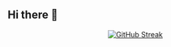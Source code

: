 ## Hi there 👋

<div align=center>
 
[![GitHub Streak](https://streak-stats.demolab.com/?user=KYUWON1&theme=dark)](https://git.io/streak-stats)
 
</div>
